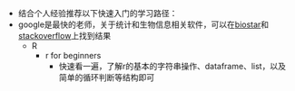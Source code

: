 - 结合个人经验推荐以下快速入门的学习路径：
- google是最快的老师，关于统计和生物信息相关软件，可以在[biostar](https://www.biostars.org/info/about/)和[stackoverflow](https://stackoverflow.com/)上找到结果
  - R
    - r for beginners
      - 快速看一遍，了解r的基本的字符串操作、dataframe、list，以及简单的循环判断等结构即可
